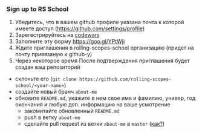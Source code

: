 ### Sign up to RS School

1. Убедитесь, что в вашем github профиле указана почта к которой имеете доступ (https://github.com/settings/profile)
2. Зарегестрируйтесь на [codewars](http://www.codewars.com/)
3. Заполните эту форму https://goo.gl/YPtWji
4. Ждите приглашения в rolling-scopes-school организацию (придет на почту привязаную к github-у)
5. Через некоторое время После подтверждения приглашения будет создан ваш репозиторий
  * склоньте его (`git clone https://github.com/rolling-scopes-school/<your-name>`)
  * создайте новый бранч `about-me`
  * обновите `README.md`, укажите в нем свое имя и фамилию, универ, год окончания и любую доп. информацию на ваше усмотрение
    * закомитайте обновленный `README.md`
    * push в ветку `about-me`
    * сделайте pull request из ветки `about-me` в `master` ([как?](https://help.github.com/articles/using-pull-requests/))
